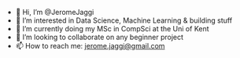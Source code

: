 - 👋 Hi, I’m @JeromeJaggi
- 👀 I’m interested in Data Science, Machine Learning & building stuff
- 🌱 I’m currently doing my MSc in CompSci at the Uni of Kent
- 💞️ I’m looking to collaborate on any beginner project
- 📫 How to reach me: jerome.jaggi@gmail.com
